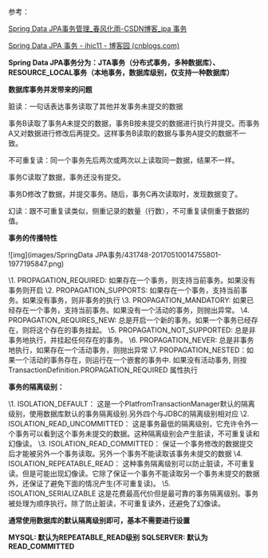 参考：

[Spring Data JPA事务管理_春风化雨-CSDN博客_jpa 事务 ](https://blog.csdn.net/jiahao1186/article/details/90604813) 

[Spring Data JPA 事务 - ihic11 - 博客园 (cnblogs.com)](https://www.cnblogs.com/gsyun/p/6833553.html)

**Spring Data JPA事务分为：JTA事务（分布式事务，多种数据库）、RESOURCE_LOCAL事务（本地事务，数据库级别，仅支持一种数据库）**

**数据库事务并发带来的问题**

脏读：一句话表达事务读取了其他并发事务未提交的数据

事务B读取了事务A未提交的数据，事务B按未提交的数据进行执行并提交。而事务A又对数据进行修改后再提交。这样事务B读取的数据与事务A提交的数据不一致。

不可重复读：同一个事务先后两次或两次以上读取同一数据，结果不一样。

事务C读取了数据，事务还没有提交。

事务D修改了数据，并提交事务。随后，事务C再次读取时，发现数据变了。

幻读：跟不可重复读类似，侧重记录的数量（行数），不可重复读侧重于数据的值。

**事务的传播特性**

![img](images/SpringData JPA事务/431748-20170510014755801-1977195847.png)

\1. PROPAGATION_REQUIRED: 如果存在一个事务，则支持当前事务。如果没有事务则开启
\2. PROPAGATION_SUPPORTS: 如果存在一个事务，支持当前事务。如果没有事务，则非事务的执行
\3. PROPAGATION_MANDATORY: 如果已经存在一个事务，支持当前事务。如果没有一个活动的事务，则抛出异常。
\4. PROPAGATION_REQUIRES_NEW: 总是开启一个新的事务。如果一个事务已经存在，则将这个存在的事务挂起。
\5. PROPAGATION_NOT_SUPPORTED: 总是非事务地执行，并挂起任何存在的事务。
\6. PROPAGATION_NEVER: 总是非事务地执行，如果存在一个活动事务，则抛出异常
\7. PROPAGATION_NESTED：如果一个活动的事务存在，则运行在一个嵌套的事务中. 如果没有活动事务, 则按TransactionDefinition.PROPAGATION_REQUIRED 属性执行

 

**事务的隔离级别：**

\1. ISOLATION_DEFAULT： 这是一个PlatfromTransactionManager默认的隔离级别，使用数据库默认的事务隔离级别.另外四个与JDBC的隔离级别相对应
\2. ISOLATION_READ_UNCOMMITTED： 这是事务最低的隔离级别，它充许令外一个事务可以看到这个事务未提交的数据。这种隔离级别会产生脏读，不可重复读和幻像读。
\3. ISOLATION_READ_COMMITTED： 保证一个事务修改的数据提交后才能被另外一个事务读取。另外一个事务不能读取该事务未提交的数据
\4. ISOLATION_REPEATABLE_READ： 这种事务隔离级别可以防止脏读，不可重复读。但是可能出现幻像读。它除了保证一个事务不能读取另一个事务未提交的数据外，还保证了避免下面的情况产生(不可重复读)。
\5. ISOLATION_SERIALIZABLE 这是花费最高代价但是最可靠的事务隔离级别。事务被处理为顺序执行。除了防止脏读，不可重复读外，还避免了幻像读。

**通常使用数据库的默认隔离级别即可，基本不需要进行设置**

**MYSQL: 默认为REPEATABLE_READ级别**
**SQLSERVER: 默认为READ_COMMITTED**